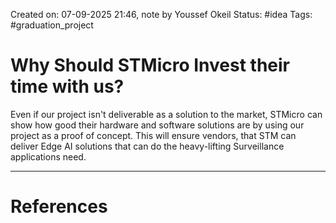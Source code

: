 Created on: 07-09-2025 21:46, note by Youssef Okeil
Status: #idea
Tags: #graduation_project
# Why Should STMicro Invest their time with us?

 Even if our project isn't deliverable as a solution to the market, STMicro can show how good their hardware and software solutions are by using our project as a proof of concept. This will ensure vendors, that STM can deliver Edge AI solutions that can do the heavy-lifting Surveillance applications need.




-----------------
# References